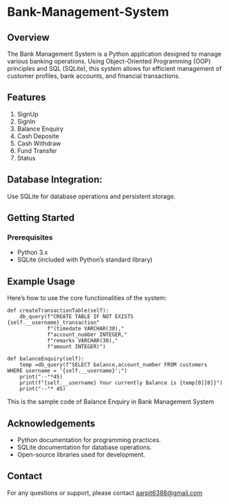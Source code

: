 ﻿# Bank-Management-System

## Overview
The Bank Management System is a Python application designed to manage various banking operations. Using Object-Oriented Programming (OOP) principles and SQL (SQLite), this system allows for efficient management of customer profiles, bank accounts, and financial transactions.

## Features
1. SignUp
2. SignIn
3. Balance Enquiry
4. Cash Deposite
5. Cash Withdraw
6. Fund Transfer
7. Status

## Database Integration:
Use SQLite for database operations and persistent storage.

## Getting Started

### Prerequisites
* Python 3.x
* SQLite (included with Python’s standard library)

## Example Usage
Here’s how to use the core functionalities of the system:

    def createTransactionTable(self):
        db_query(f"CREATE TABLE IF NOT EXISTS {self.__username}_transaction"
                 f"(timedate VARCHAR(30),"
                 f"account_number INTEGER,"
                 f"remarks VARCHAR(30),"
                 f"amount INTEGER)")
        
    def balanceEnquiry(self):
        temp =db_query(f"SELECT balance,account_number FROM customers WHERE username = '{self.__username}';")
        print("--"*45)
        print(f"{self.__username} Your currently Balance is {temp[0][0]}")
        print("--"* 45)

This is the sample code of Balance Enquiry in Bank Management System


## Acknowledgements
* Python documentation for programming practices.
* SQLite documentation for database operations.
* Open-source libraries used for development.


## Contact
For any questions or support, please contact  aarpit6388@gmail.com
